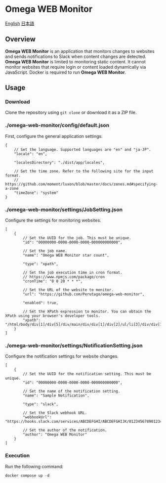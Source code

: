 ﻿# Omega WEB Monitor
[English](https://github.com/Perutago/omega-web-monitor/blob/main/README.md)
[日本語](https://github.com/Perutago/omega-web-monitor/blob/main/README-ja.md)

## Overview
**Omega WEB Monitor** is an application that monitors changes to websites and sends notifications to Slack when content changes are detected. **Omega WEB Monitor** is limited to monitoring static content. It cannot monitor websites that require login or content loaded dynamically via JavaScript. Docker is required to run **Omega WEB Monitor**.

## Usage

### Download
Clone the repository using `git clone` or download it as a ZIP file.

### ./omega-web-monitor/config/default.json
First, configure the general application settings.
```
{
    // Set the language. Supported languages are "en" and "ja-JP".
    "locale": "en",

    "localesDirectory": "./dist/app/locales",

    // Set the time zone. Refer to the following site for the input format.
    // https://github.com/moment/luxon/blob/master/docs/zones.md#specifying-a-zone
    "timeZone": "system"
}
```

### ./omega-web-monitor/settings/JobSetting.json
Configure the settings for monitoring websites.
```
[
    {
        // Set the UUID for the job. This must be unique.
        "id": "00000000-0000-0000-0000-000000000000",

        // Set the job name.
        "name": "Omega WEB Monitor star count",

        "type": "xpath",

        // Set the job execution time in cron format.
        // https://www.npmjs.com/package/cron
        "cronTime": "0 0 20 * * *",

        // Set the URL of the website to monitor.
        "url": "https://github.com/Perutago/omega-web-monitor",

        "enabled": true,

        // Set the XPath expression to monitor. You can obtain the XPath using your browser's developer tools.
        "xpath": "/html/body/div[1]/div[5]/div/main/div/div[1]/div[2]/ul/li[3]/div/div[1]/form/button/span[2]/text()"
    }
]
```

### ./omega-web-monitor/settings/NotificationSetting.json
Configure the notification settings for website changes.
```
[
    {
        // Set the UUID for the notification setting. This must be unique.
        "id": "00000000-0000-0000-0000-000000000000",

        // Set the name of the notification setting.
        "name": "Sample Notification",

        "type": "slack",

        // Set the Slack webhook URL.
        "webhookUrl": "https://hooks.slack.com/services/ABCDEFGHI/ABCDEFGHIJK/012345678901234567890123",

        // Set the author of the notification.
        "author": "Omega WEB Monitor"
    }
]
```

### Execution
Run the following command:
```
docker compose up -d
```
